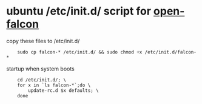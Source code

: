 # ubuntu /etc/init.d/ script for [open-falcon](http://open-falcon.org/)

copy these files to /etc/init.d/
```
    sudo cp falcon-* /etc/init.d/ && sudo chmod +x /etc/init.d/falcon-*
```

startup when system boots
```
    cd /etc/init.d/; \
    for x in `ls falcon-*`;do \
        update-rc.d $x defaults; \
    done
```

